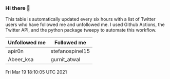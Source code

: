 ### Hi there 👋

This table is automatically updated every six hours with a list of Twitter users who have followed me and unfollowed me. I used Github Actions, the Twitter API, and the python package tweepy to automate this workflow.

| Unfollowed me |  Followed me |
| --- | --- |
|apir0n|stefanospinel15|
|Abeer_ksa|gurnit_atwal|
Fri Mar 19 18:10:05 UTC 2021

